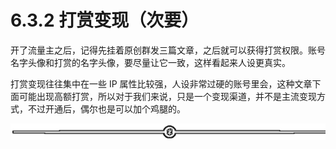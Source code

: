 # 6.3.2 打赏变现（次要）

开了流量主之后，记得先挂着原创群发三篇文章，之后就可以获得打赏权限。账号名字头像和打赏的名字头像，要尽量让它一致，这样看起来人设更真实。

打赏变现往往集中在一些 IP 属性比较强，人设非常过硬的账号里会，这种文章下面可能出现高额打赏，所以对于我们来说，只是一个变现渠道，并不是主流变现方式，不过开通后，偶尔也是可以加个鸡腿的。

![](img/8b0e87a2ce7d8ff1721b0a38153bb153.png)